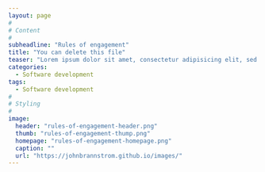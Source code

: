 ```yaml
---
layout: page
#
# Content
#
subheadline: "Rules of engagement"
title: "You can delete this file"
teaser: "Lorem ipsum dolor sit amet, consectetur adipisicing elit, sed do eiusmod tempor incididunt ut labore et dolore magna aliqua. Ut enim ad minim veniam, quis nostrud exercitation ullamco laboris nisi ut aliquip ex ea commodo consequat."
categories:
  - Software development
tags:
  - Software development
#
# Styling
#
image:
  header: "rules-of-engagement-header.png"
  thumb: "rules-of-engagement-thump.png"
  homepage: "rules-of-engagement-homepage.png"
  caption: ""
  url: "https://johnbrannstrom.github.io/images/"
---
```




 [1]: #
 [2]: #
 [3]: #
 [4]: #
 [5]: #
 [6]: #
 [7]: #
 [8]: #
 [9]: #
 [10]: #